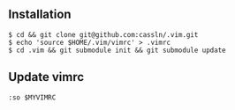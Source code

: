 ## Installation

	$ cd && git clone git@github.com:cassln/.vim.git
	$ echo 'source $HOME/.vim/vimrc' > .vimrc
	$ cd .vim && git submodule init && git submodule update

## Update vimrc

	:so $MYVIMRC



